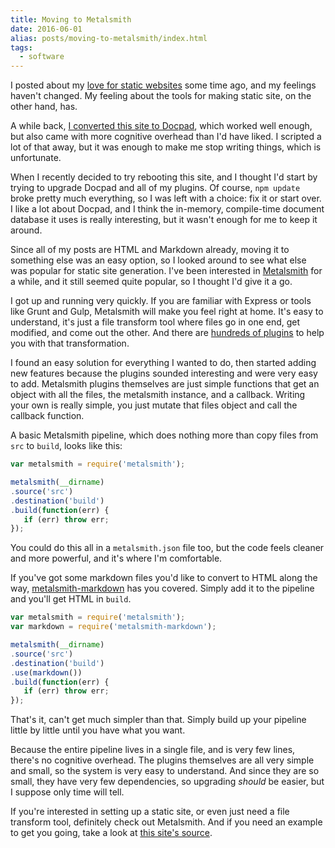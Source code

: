 ```yaml
---
title: Moving to Metalsmith
date: 2016-06-01
alias: posts/moving-to-metalsmith/index.html
tags:
  - software
---
```


I posted about my [love for static websites](/posts/static-websites-rock) some time ago, and my feelings haven't changed. My feeling about the tools for making static site, on the other hand, has.

A while back, [I converted this site to Docpad](/posts/wordpress-is-out-docpad-is-in/), which worked well enough, but also came with more cognitive overhead than I'd have liked. I scripted a lot of that away, but it was enough to make me stop writing things, which is unfortunate.

When I recently decided to try rebooting this site, and I thought I'd start by trying to upgrade Docpad and all of my plugins. Of course, `npm update` broke pretty much everything, so I was left with a choice: fix it or start over. I like a lot about Docpad, and I think the in-memory, compile-time document database it uses is really interesting, but it wasn't enough for me to keep it around.

Since all of my posts are HTML and Markdown already, moving it to something else was an easy option, so I looked around to see what else was popular for static site generation. I've been interested in [Metalsmith](http://www.metalsmith.io/) for a while, and it still seemed quite popular, so I thought I'd give it a go.

I got up and running very quickly. If you are familiar with Express or tools like Grunt and Gulp, Metalsmith will make you feel right at home. It's easy to understand, it's just a file transform tool where files go in one end, get modified, and come out the other. And there are [hundreds of plugins](https://www.npmjs.com/search?q=metalsmith) to help you with that transformation.

I found an easy solution for everything I wanted to do, then started adding new features because the plugins sounded interesting and were very easy to add. Metalsmith plugins themselves are just simple functions that get an object with all the files, the metalsmith instance, and a callback. Writing your own is really simple, you just mutate that files object and call the callback function.

A basic Metalsmith pipeline, which does nothing more than copy files from `src` to `build`, looks like this:

```js
var metalsmith = require('metalsmith');

metalsmith(__dirname)
.source('src')
.destination('build')
.build(function(err) {
   if (err) throw err;
});
```

You could do this all in a `metalsmith.json` file too, but the code feels cleaner and more powerful, and it's where I'm comfortable.

If you've got some markdown files you'd like to convert to HTML along the way, [metalsmith-markdown](https://github.com/segmentio/metalsmith-markdown) has you covered. Simply add it to the pipeline and you'll get HTML in `build`.

```js
var metalsmith = require('metalsmith');
var markdown = require('metalsmith-markdown');

metalsmith(__dirname)
.source('src')
.destination('build')
.use(markdown())
.build(function(err) {
   if (err) throw err;
});
```

That's it, can't get much simpler than that. Simply build up your pipeline little by little until you have what you want.

Because the entire pipeline lives in a single file, and is very few lines, there's no cognitive overhead. The plugins themselves are all very simple and small, so the system is very easy to understand. And since they are so small, they have very few dependencies, so upgrading *should* be easier, but I suppose only time will tell.

If you're interested in setting up a static site, or even just need a file transform tool, definitely check out Metalsmith. And if you need an example to get you going, take a look at [this site's source](https://github.com/w33ble/joefleming-net/tree/v2.2.0).
